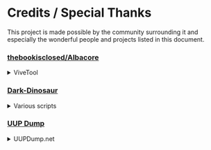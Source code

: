# Credits / Special Thanks

This project is made possible by the community surrounding it and especially the wonderful people and projects listed in this document.

### [thebookisclosed/Albacore](https://github.com/thebookisclosed/ViVe)

<details>
  <summary>ViveTool</summary>

   For making ViveTool; which is being used in the setup to enable new features disabled by default. 

</details>


### [Dark-Dinosaur](https://forums.mydigitallife.net/members/dark-dinosaur.201398/)

<details>
  <summary>Various scripts</summary>

   For making scripts such as clean temp files as well as scripts to completely shut off Windows Security used in APP.

</details>


### [UUP Dump](https://uupdump.net/)

<details>
  <summary>UUPDump.net</summary>

   For offering a great platform to the general public to create Windows installation media from scratch.
   It's being used by LTSC to offer a pre-built ISO of LTSC to those who dont want to build their own.

</details>




